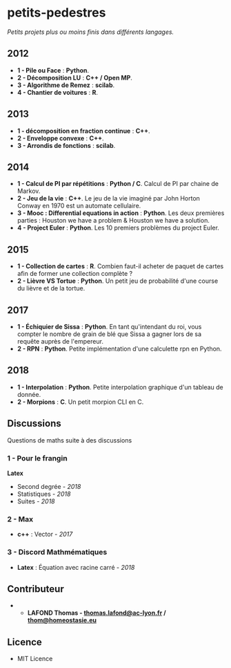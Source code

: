 # petits-pedestres

*Petits projets plus ou moins finis dans différents langages.*

## 2012

* **1 - Pile ou Face** : **Python**.
* **2 - Décomposition LU** : **C++ / Open MP**.
* **3 - Algorithme de Remez** : **scilab**.
* **4 - Chantier de voitures** : **R**.

## 2013 

* **1 - décomposition en fraction continue** : **C++**.
* **2 - Enveloppe convexe** : **C++**.
* **3 - Arrondis de fonctions** : **scilab**.

## 2014 

* **1 - Calcul de PI par répétitions** : **Python / C**. Calcul de PI par chaine de Markov.
* **2 - Jeu de la vie** : **C++**. Le jeu de la vie imaginé par John Horton Conway en 1970 est un automate cellulaire.
* **3 - Mooc : Differential equations in action** : **Python**. Les deux premières parties : Houston we have a problem & Houston we have a solution.
* **4 - Project Euler** : **Python**. Les 10 premiers problèmes du project Euler.

## 2015

* **1 - Collection de cartes** : **R**. Combien faut-il acheter de paquet de cartes afin de former une collection complète ?
* **2 - Lièvre VS Tortue** : **Python**. Un petit jeu de probabilité d'une course du lièvre et de la tortue.

## 2017

* **1 - Échiquier de Sissa** : **Python**. En tant qu'intendant du roi, vous compter le nombre de grain de blé que Sissa a gagner lors de sa requête auprès de l'empereur.
* **2 - RPN** : **Python**. Petite implémentation d'une calculette rpn en Python.

## 2018

* **1 - Interpolation** : **Python**. Petite interpolation graphique d'un tableau de donnée.
* **2 - Morpions** : **C**. Un petit morpion CLI en C.


## Discussions

Questions de maths suite à des discussions

### 1 - Pour le frangin

**Latex**

* Second degrée - *2018*
* Statistiques - *2018*
* Suites - *2018*

### 2 - Max

* **c++** : Vector - *2017*

### 3 - Discord Mathmématiques 

* **Latex** : Équation avec racine carré - *2018*


## Contributeur

* - **LAFOND Thomas - thomas.lafond@ac-lyon.fr / thom@homeostasie.eu**


## Licence

- MIT Licence
